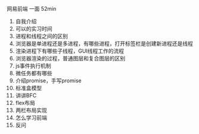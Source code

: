 网易前端 一面 52min
  1.   自我介绍
  2.   可以的实习时间
  3.   进程和线程之间的区别
  4.   浏览器是单进程还是多进程，有哪些进程，打开标签栏是创建新进程还是线程
  5.   渲染进程下有哪些子线程，GUI线程工作的流程
  6.   浏览器渲染的过程，普通图层和复合图层的区别
  7.   js事件执行机制
  8.   微任务都有哪些
  9.   介绍promise，手写promise
  10.   标准盒模型
  11.   讲讲BFC
  12.   flex布局
  13.   两栏布局实现
  14.   怎么学习前端
  15.   反问
